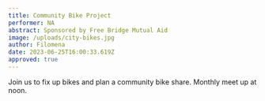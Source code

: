 ```yaml
---
title: Community Bike Project
performer: NA
abstract: Sponsored by Free Bridge Mutual Aid
image: /uploads/city-bikes.jpg
author: Filomena
date: 2023-06-25T16:00:33.619Z
approved: true
---
```

J﻿oin us to fix up bikes and plan a community bike share. Monthly meet up at noon.